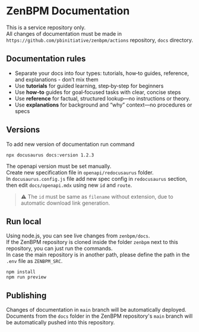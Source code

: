 # ZenBPM Documentation

This is a service repository only.<br>
All changes of documentation must be made in `https://github.com/pbinitiative/zenbpm/actions` repository, `docs` directory.

## Documentation rules
- Separate your docs into four types: tutorials, how‑to guides, reference, and explanations - don’t mix them
- Use **tutorials** for guided learning, step‑by‑step for beginners 
- Use **how‑to** guides for goal‑focused tasks with clear, concise steps
- Use **reference** for factual, structured lookup—no instructions or theory.
- Use **explanations** for background and “why” context—no procedures or specs

## Versions
To add new version of documentation run command
```
npx docusaurus docs:version 1.2.3
```
The openapi version must be set manually.<br/>
Create new specification file in `openapi/redocusaurus` folder.<br>
In `docusaurus.config.js` file add new spec config in `redocusaurus` section,
then edit `docs/openapi.mdx` using new `id` and `route`.

 > ⚠ The `id` must be same as `filename` without extension,
 > due to automatic download link generation.

## Run local
Using node.js, you can see live changes from `zenbpm/docs`.<br>
If the ZenBPM repository is cloned inside the folder `zenbpm` next to this repository, you can just run the
commands.<br>
In case the main repository is in another path, please define the path in the `.env` file as `ZENBPM_SRC`.

```
npm install
npm run preview
```

## Publishing
Changes of documentation in `main` branch will be automatically deployed.
Documents from the `docs` folder in the ZenBPM repository's `main` branch will be automatically pushed into this
repository.
